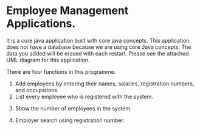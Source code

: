 # Employee Management Applications.

It is a core java application built with core java concepts.
This application does not have a database because we are using core Java concepts.
The data you added will be erased with each restart.
Please see the attached UML diagram for this application.






There are four functions in this programme.

1) Add employees by entering their names, salaries, registration numbers, and occupations.
2) List every employee who is registered with the system.
3. Show the number of employees in the system.
4) Employer search using registration number.
